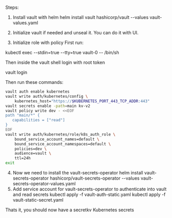 Steps:

1. Install vault with helm
helm install vault hashicorp/vault --values vault-values.yaml

2. Initialize vault if needed and unseal it. You can do it with UI.
3. Initialize role with policy
First run:

kubectl exec --stdin=true --tty=true vault-0 -- /bin/sh

Then inside the vault shell login with root token

vault login

Then run these commands:
```bash
vault auth enable kubernetes
vault write auth/kubernetes/config \
	kubernetes_host="https://$KUBERNETES_PORT_443_TCP_ADDR:443"
vault secrets enable -path=main kv-v2
vault policy write dev - <<EOF
path "main/*" {
   capabilities = ["read"]
}
EOF
vault write auth/kubernetes/role/k8s_auth_role \
	bound_service_account_names=default \
	bound_service_account_namespaces=default \
	policies=dev \
	audience=vault \
	ttl=24h
exit
```


4. Now we need to install the vault-secrets-operator
helm install vault-secrets-operator hashicorp/vault-secrets-operator --values vault-secrets-operator-values.yaml
5. Add service account for vault-secrets-operator to authenticate into vault and read secrets
kubectl apply -f vault-auth-static.yaml
kubectl apply -f vault-static-secret.yaml

Thats it, you should now have a secretkv Kubernetes secrets 
